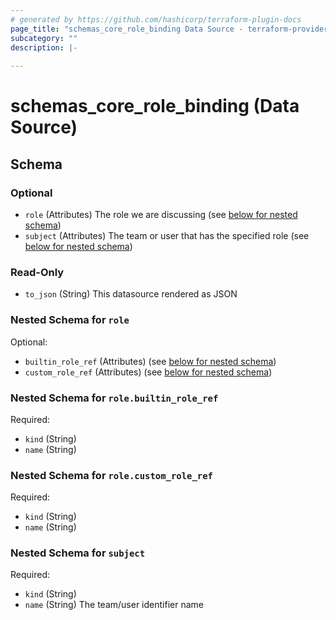 ```yaml
---
# generated by https://github.com/hashicorp/terraform-plugin-docs
page_title: "schemas_core_role_binding Data Source - terraform-provider-schemas"
subcategory: ""
description: |-
  
---
```


# schemas_core_role_binding (Data Source)





<!-- schema generated by tfplugindocs -->
## Schema

### Optional

- `role` (Attributes) The role we are discussing (see [below for nested schema](#nestedatt--role))
- `subject` (Attributes) The team or user that has the specified role (see [below for nested schema](#nestedatt--subject))

### Read-Only

- `to_json` (String) This datasource rendered as JSON

<a id="nestedatt--role"></a>
### Nested Schema for `role`

Optional:

- `builtin_role_ref` (Attributes) (see [below for nested schema](#nestedatt--role--builtin_role_ref))
- `custom_role_ref` (Attributes) (see [below for nested schema](#nestedatt--role--custom_role_ref))

<a id="nestedatt--role--builtin_role_ref"></a>
### Nested Schema for `role.builtin_role_ref`

Required:

- `kind` (String)
- `name` (String)


<a id="nestedatt--role--custom_role_ref"></a>
### Nested Schema for `role.custom_role_ref`

Required:

- `kind` (String)
- `name` (String)



<a id="nestedatt--subject"></a>
### Nested Schema for `subject`

Required:

- `kind` (String)
- `name` (String) The team/user identifier name


